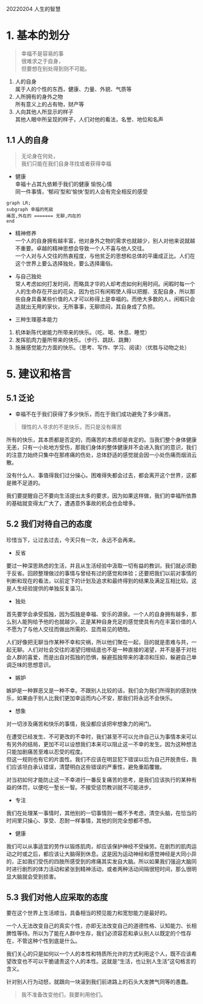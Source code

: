 20220204
人生的智慧
# 1. 基本的划分
> 幸福不是容易的事  
> 很难求之于自身，  
> 但要想在别处得到则不可能。

1. 人的自身  
属于人的个性的东西，健康、力量、外貌、气质等
2. 人所拥有的身外之物  
所有意义上的占有物，财产等
3. 人向其他人所显示的样子  
其他人眼中所呈现的样子，人们对他的看法，名誉、地位和名声

## 1.1 人的自身
>无论身在何处，  
>我们只能在我们自身寻找或者获得幸福

- 健康  
幸福十占其九依赖于我们的健康
愉悦心情  
同一件事情，‘郁闷’型和‘愉快’型的人会有完全相反的感受

```mermaid
graph LR;
subgraph 幸福的死敌
痛苦,外在的 ======= 无聊,内在的
end
```

- 精神修养  
一个人的自身拥有越丰富，他对身外之物的需求也就越少，别人对他来说就越不重要。卓越的精神思想会导致一个人不喜与他人交往。  
一个人对与人交往的热衷程度，与他贫乏的思想和总体的平庸成正比。人们在这个世界上要么选择独处，要么选择庸俗。

- 与自己独处  
常人考虑如何打发时间，而略具才华的人却考虑如何利用时间。闲暇时每一个人的生命存在开出的花朵，因为也只有闲暇使人得以把握、支配自身，所以那些自身具备某些价值的人才可以称得上是幸福的。而绝大多数的人，闲暇只会造就出无用的家伙，无所事事，无聊烦闷，其自身成了负担。

- 三种生理基本能力  
1. 机体新陈代谢能力所带来的快乐。（吃、喝、休息、睡觉）  
2. 发挥肌肉力量所带来的快乐。（步行、跳跃、跳舞）  
3. 施展感觉能力方面的快乐。（思考、写作、学习、阅读）（优胜与动物之处）  


# 5. 建议和格言
## 5.1 泛论
- 幸福不在于我们获得了多少快乐，而在于我们成功避免了多少痛苦。  
> 理性的人寻求的不是快乐，而只是没有痛苦  
   
所有的快乐，其本质都是否定的，而痛苦的本质却是肯定的。当我们整个身体健康无恙，只有一小处地方受伤，那我们身体的整体健康并不会进入我们的意识，我们的注意力始终只集中在那疼痛的伤处，总体舒适的感觉就会因一小处伤痛而烟消云散。  

没有什么人、事值得我们过分操心。困难得失都会过去，都会离开这个世界，这都是微不足道的。  

我们要提醒自己不要向生活提出太多的要求，因为如果这样做，我们的幸福所依靠的基础就变得太广大了，遭遇意外事故的机会也会增多。  

## 5.2 我们对待自己的态度

珍惜当下，让过去过去，今天只有一次，永远不会再来。

- 反省  

要过一种深思熟虑的生活，并且从生活经验中汲取一切有益的教训，我们就必须勤于反省。回顾整理做过的事情与曾经有过的感觉和体验；还要把我们以前对事情的判断和现在的看法，以前定下的计划及追求和最终得到的结果及满足互相比较。这是人生经验提供的单独反复温习。

- 独处  

首先要学会承受孤独，因为孤独是幸福、安乐的源泉。一个人的自身拥有越多，那么别人能狗给予他的也就越少。正是某种自身充足的感觉使具有内在丰富价值的人不愿为了与他人交往而做出所需的、显而易见的牺牲。

人们好像把无聊当作某种不幸和灾祸，所以他们聚在一起，目的就是患难与共，一起无聊。人们对社会交往的渴望归根结底也不是一种直接的渴望，并不是基于对社会人群的喜爱，而是出自对孤独的恐惧，躲避孤独带来的凄凉和压抑，躲避自己单调乏味的思想意识。

- 嫉妒

嫉妒是一种罪恶又是一种不幸。不跟别人比较的话，我们会为我们所得到的感到快乐，如果由于别人比我们更加幸运而内心不安，那我们将永远不会快乐。

- 想象

对一切涉及痛苦和快乐的事情，我没都应该把牢想象力的闸门。    

在遭受已经发生、不可更改的不幸时，我们甚至不可以允许自己认为事情本来可以有另外的结局，更加不可以设想我们本来可以阻止这一不幸的发生。因为这种想法只能加剧痛苦至难以忍受的程度。    
但这一规则也有它的片面性。我们不应该在明显犯下错误以后为自己开脱责任，我们应该坦白承认错误，清楚明白这些错误的严重性，避免重蹈覆辙。  

对当初如何才能防止这一不幸进行一番反复痛苦的思考，是我们应该执行的某种有益的体罚，以便吃一堑长一智。不接受惩罚教训就不可能进步。

- 专注

我们在处理某一事情时，其他别的一切事情则一概不予考虑，清空头脑，在恰当的时间里只操心、享受、忍耐一样事情，其他的则完全想都不想。

- 健康

我们可以从事适宜的劳作以锻炼肌肉，却应该保护神经不受操劳。在剧烈的肌肉运动之时或之后，都应该让大脑得到休息。这是因为运动神经和感觉神经是大同小异的，正如我们受伤的四肢所感受到的疼痛其实发自大脑。所以如果我们强迫大脑同时进行剧烈的体力活动和紧张到精神活动，或者两种活动间隔很短时间，那么很明显大脑就会受到损害。

## 5.3 我们对他人应采取的态度

要在这个世界上生活顺当，具备相当的预见能力和宽恕能力是最好的。

一个人无法改变自己的真实个性，亦即无法改变自己的道德性格、认知能力、长相脾性等待。所以为了能在人群中生存，我们必须容忍和承认别人以既定的个性存在，不管这种个性到底是什么。

我们关心的只是如何以一个人的本性和特质所允许的方式利用这个人，既不应该希望改变也不可以干脆谴责这个人的本性。这就是“生活，也让别人生活”这句格言的含义。

针对别人行为动怒，就跟向一块滚到我们前进路上的石头大发脾气同等的愚蠢。
> 我不准备改变他们，我要利用他们。






